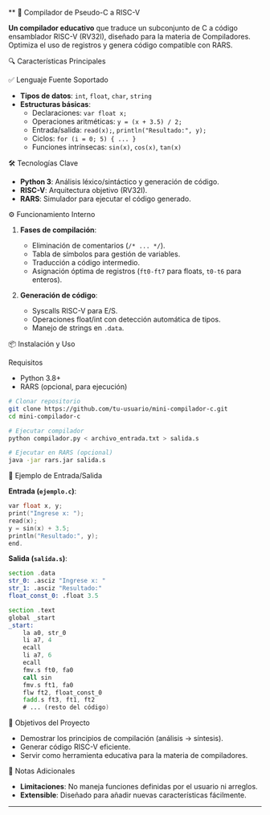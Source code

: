 ** 🚀 Compilador de Pseudo-C a RISC-V

**Un compilador educativo** que traduce un subconjunto de C a código ensamblador RISC-V (RV32I), diseñado para la materia de Compiladores. Optimiza el uso de registros y genera código compatible con RARS.

 🔍 Características Principales

 ✅ Lenguaje Fuente Soportado
- **Tipos de datos**: `int`, `float`, `char`, `string`
- **Estructuras básicas**:
  - Declaraciones: `var float x;`
  - Operaciones aritméticas: `y = (x + 3.5) / 2;`
  - Entrada/salida: `read(x);`, `println("Resultado:", y);`
  - Ciclos: `for (i = 0; 5) { ... }`
  - Funciones intrínsecas: `sin(x)`, `cos(x)`, `tan(x)`

 🛠️ Tecnologías Clave
- **Python 3**: Análisis léxico/sintáctico y generación de código.
- **RISC-V**: Arquitectura objetivo (RV32I).
- **RARS**: Simulador para ejecutar el código generado.

 ⚙️ Funcionamiento Interno
1. **Fases de compilación**:
   - Eliminación de comentarios (`/* ... */`).
   - Tabla de símbolos para gestión de variables.
   - Traducción a código intermedio.
   - Asignación óptima de registros (`ft0-ft7` para floats, `t0-t6` para enteros).

2. **Generación de código**:
   - Syscalls RISC-V para E/S.
   - Operaciones float/int con detección automática de tipos.
   - Manejo de strings en `.data`.

 📦 Instalación y Uso

 Requisitos
- Python 3.8+
- RARS (opcional, para ejecución)

```bash
# Clonar repositorio
git clone https://github.com/tu-usuario/mini-compilador-c.git
cd mini-compilador-c

# Ejecutar compilador
python compilador.py < archivo_entrada.txt > salida.s

# Ejecutar en RARS (opcional)
java -jar rars.jar salida.s
```

 📝 Ejemplo de Entrada/Salida

**Entrada (`ejemplo.c`)**:
```c
var float x, y;
print("Ingrese x: ");
read(x);
y = sin(x) + 3.5;
println("Resultado:", y);
end.
```

**Salida (`salida.s`)**:
```asm
section .data
str_0: .asciz "Ingrese x: "
str_1: .asciz "Resultado:"
float_const_0: .float 3.5

section .text
global _start
_start:
    la a0, str_0
    li a7, 4
    ecall
    li a7, 6
    ecall
    fmv.s ft0, fa0
    call sin
    fmv.s ft1, fa0
    flw ft2, float_const_0
    fadd.s ft3, ft1, ft2
    # ... (resto del código)
```

 🎯 Objetivos del Proyecto
- Demostrar los principios de compilación (análisis → síntesis).
- Generar código RISC-V eficiente.
- Servir como herramienta educativa para la materia de compiladores.

 📌 Notas Adicionales
- **Limitaciones**: No maneja funciones definidas por el usuario ni arreglos.
- **Extensible**: Diseñado para añadir nuevas características fácilmente.


---


